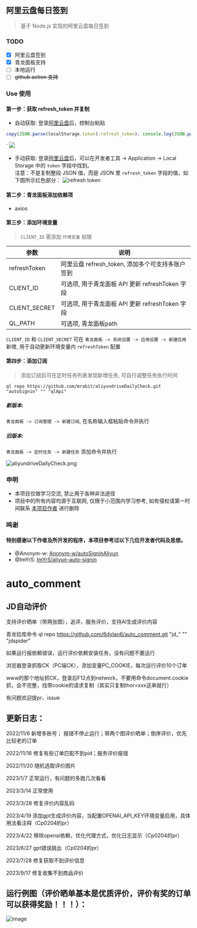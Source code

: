 ## 阿里云盘每日签到

> 基于 Node.js 实现的阿里云盘每日签到

### TODO

- [x] 阿里云盘签到
- [x] 青龙面板支持
- [ ] 本地运行
- [ ] ~~github action 支持~~

### Use 使用

#### 第一步：获取 refresh_token 并复制

- 自动获取: 登录[阿里云盘](https://www.aliyundrive.com/drive/)后，控制台粘贴
```javascript
copy(JSON.parse(localStorage.token).refresh_token); console.log(JSON.parse(localStorage.token).refresh_token);
```
`
  ![](./assets/refresh_token_1.png)

- 手动获取: 登录[阿里云盘](https://www.aliyundrive.com/drive/)后，可以在开发者工具 ->
  Application -> Local Storage 中的 `token` 字段中找到。  
  注意：不是复制整段 JSON 值，而是 JSON 里 `refresh_token` 字段的值，如下图所示红色部分：
  ![refresh token](./assets/refresh_token_2.png)

#### 第二步：青龙面板添加依赖项

- axios

#### 第三步：添加环境变量

> `CLIENT_ID` 需添加 `环境变量` 权限

| 参数          | 说明                                             |
| ------------- | ------------------------------------------------ |
| refreshToken  | 阿里云盘 refresh_token, 添加多个可支持多账户签到 |
| CLIENT_ID     | 可选项, 用于青龙面板 API 更新 refreshToken 字段  |
| CLIENT_SECRET | 可选项, 用于青龙面板 API 更新 refreshToken 字段  |
| QL_PATH       | 可选项, 青龙面板path                            |

`CLIENT_ID` 和 `CLIENT_SECRET` 可在 `青龙面板 -> 系统设置 -> 应用设置 -> 新建应用` 新增, 用于自动更新环境变量内 `refreshToken` 配置

#### 第四步：添加订阅

> 添加订阅后可在定时任务列表发现新增任务, 可自行调整任务执行时间
```shell
ql repo https://github.com/mrabit/aliyundriveDailyCheck.git "autoSignin" "" "qlApi"
```

##### 新版本:

`青龙面板 -> 订阅管理 -> 新建订阅`, 在名称输入框粘贴命令并执行

##### 旧版本:

`青龙面板 -> 定时任务 -> 新建任务` 添加命令并执行

![aliyundriveDailyCheck.png](./assets/aliyundriveDailyCheck.png)

### 申明

- 本项目仅做学习交流, 禁止用于各种非法途径
- 项目中的所有内容均源于互联网, 仅限于小范围内学习参考, 如有侵权请第一时间联系 [本项目作者](https://github.com/mrabit) 进行删除

### 鸣谢

#### 特别感谢以下作者及所开发的程序，本项目参考过以下几位开发者代码及思想。

- @Anonym-w: [Anonym-w/autoSigninAliyun](https://github.com/Anonym-w/autoSigninAliyun)
- @ImYrS: [ImYrS/aliyun-auto-signin](https://github.com/ImYrS/aliyun-auto-signin)


# auto_comment

## JD自动评价

支持评价晒单（带两张图），追评，服务评价，支持AI生成评价内容

青龙拉库命令 ql repo https://github.com/6dylan6/auto_comment.git "jd_" "" "jdspider"

如果运行报依赖错误，运行评价依赖安装任务，没有问题不要运行

浏览器登录抓取CK（PC端CK），添加变量PC_COOKIE，每次运行评价10个订单

www的那个地址抓CK，登录后F12点到network，不要用命令document.cookie抓，会不完整，找带cookie的请求复制（其实只复制thor=xxx这串就行）

有问题欢迎提pr、issue

## 更新日志：

2022/11/6 新增多账号； 报错不停止运行；带两个图评价晒单；倒序评价，优先比较老的订单

2022/11/16 修复有些订单匹配不到pid；服务评价报错

2022/11/20 随机选取评价图片

2023/1/7 正常运行，有问题的多跑几次看看

2023/3/14 正常使用

2023/3/28 修复评价内容乱码

2023/4/19 添加gpt生成评价内容，当配置OPENAI_API_KEY环境变量启用，具体用法看注释（Cp0204的pr）

2023/4/22 移除openai依赖，优化代理方式，优化日志显示（Cp0204的pr）

2023/6/27 gpt错误跳出（Cp0204的pr）

2023/7/28 修复获取不到评价信息

2023/9/17 修复收集不到商品评价

## 运行例图（评价晒单基本是优质评价，评价有奖的订单可以获得奖励！！！）：

![image](https://i.postimg.cc/KznsXxfN/1.png)
